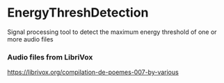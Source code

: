 # EnergyThreshDetection

Signal processing tool to detect the maximum energy threshold of one or more audio files

### Audio files from LibriVox
https://librivox.org/compilation-de-poemes-007-by-various
